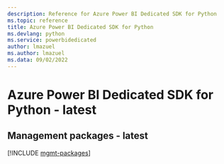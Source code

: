 ```yaml
---
description: Reference for Azure Power BI Dedicated SDK for Python
ms.topic: reference
title: Azure Power BI Dedicated SDK for Python
ms.devlang: python
ms.service: powerbidedicated
author: lmazuel
ms.author: lmazuel
ms.data: 09/02/2022
---
```

# Azure Power BI Dedicated SDK for Python - latest

## Management packages - latest
[!INCLUDE [mgmt-packages](power-bi-dedicated-mgmt-index.md)]